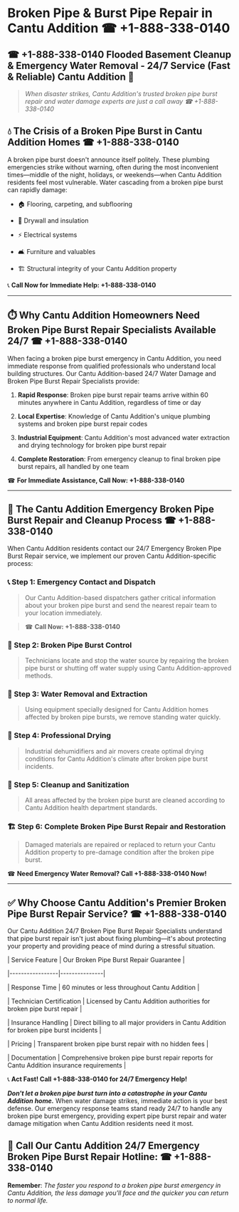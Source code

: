 # Broken Pipe & Burst Pipe Repair in Cantu Addition ☎ +1-888-338-0140  
## ☎ +1-888-338-0140 Flooded Basement Cleanup & Emergency Water Removal - 24/7 Service (Fast & Reliable) Cantu Addition 🚨  

> *When disaster strikes, Cantu Addition's trusted broken pipe burst repair and water damage experts are just a call away ☎ +1-888-338-0140*  

## 💧 The Crisis of a Broken Pipe Burst in Cantu Addition Homes ☎ +1-888-338-0140  

A broken pipe burst doesn't announce itself politely. These plumbing emergencies strike without warning, often during the most inconvenient times—middle of the night, holidays, or weekends—when Cantu Addition residents feel most vulnerable. Water cascading from a broken pipe burst can rapidly damage:  

* 🏠 Flooring, carpeting, and subflooring  
* 🧱 Drywall and insulation  
* ⚡ Electrical systems  
* 🛋️ Furniture and valuables  
* 🏗️ Structural integrity of your Cantu Addition property  

📞 **Call Now for Immediate Help: +1-888-338-0140**  

---  

## ⏱️ Why Cantu Addition Homeowners Need Broken Pipe Burst Repair Specialists Available 24/7 ☎ +1-888-338-0140  

When facing a broken pipe burst emergency in Cantu Addition, you need immediate response from qualified professionals who understand local building structures. Our Cantu Addition-based 24/7 Water Damage and Broken Pipe Burst Repair Specialists provide:  

1. **Rapid Response**: Broken pipe burst repair teams arrive within 60 minutes anywhere in Cantu Addition, regardless of time or day  
2. **Local Expertise**: Knowledge of Cantu Addition's unique plumbing systems and broken pipe burst repair codes  
3. **Industrial Equipment**: Cantu Addition's most advanced water extraction and drying technology for broken pipe burst repair  
4. **Complete Restoration**: From emergency cleanup to final broken pipe burst repairs, all handled by one team  

☎ **For Immediate Assistance, Call Now: +1-888-338-0140**  

---  

## 🔧 The Cantu Addition Emergency Broken Pipe Burst Repair and Cleanup Process ☎ +1-888-338-0140  

When Cantu Addition residents contact our 24/7 Emergency Broken Pipe Burst Repair service, we implement our proven Cantu Addition-specific process:  

### 📞 Step 1: Emergency Contact and Dispatch  
> Our Cantu Addition-based dispatchers gather critical information about your broken pipe burst and send the nearest repair team to your location immediately.  
> ☎ **Call Now: +1-888-338-0140**  

### 🚿 Step 2: Broken Pipe Burst Control  
> Technicians locate and stop the water source by repairing the broken pipe burst or shutting off water supply using Cantu Addition-approved methods.  

### 🌊 Step 3: Water Removal and Extraction  
> Using equipment specially designed for Cantu Addition homes affected by broken pipe bursts, we remove standing water quickly.  

### 💨 Step 4: Professional Drying  
> Industrial dehumidifiers and air movers create optimal drying conditions for Cantu Addition's climate after broken pipe burst incidents.  

### 🧼 Step 5: Cleanup and Sanitization  
> All areas affected by the broken pipe burst are cleaned according to Cantu Addition health department standards.  

### 🏗️ Step 6: Complete Broken Pipe Burst Repair and Restoration  
> Damaged materials are repaired or replaced to return your Cantu Addition property to pre-damage condition after the broken pipe burst.  

☎ **Need Emergency Water Removal? Call +1-888-338-0140 Now!**  

---  

## ✅ Why Choose Cantu Addition's Premier Broken Pipe Burst Repair Service? ☎ +1-888-338-0140  

Our Cantu Addition 24/7 Broken Pipe Burst Repair Specialists understand that pipe burst repair isn't just about fixing plumbing—it's about protecting your property and providing peace of mind during a stressful situation.  

| Service Feature | Our Broken Pipe Burst Repair Guarantee |  
|-----------------|---------------|  
| Response Time | 60 minutes or less throughout Cantu Addition |  
| Technician Certification | Licensed by Cantu Addition authorities for broken pipe burst repair |  
| Insurance Handling | Direct billing to all major providers in Cantu Addition for broken pipe burst incidents |  
| Pricing | Transparent broken pipe burst repair with no hidden fees |  
| Documentation | Comprehensive broken pipe burst repair reports for Cantu Addition insurance requirements |  

📞 **Act Fast! Call +1-888-338-0140 for 24/7 Emergency Help!**  

***Don't let a broken pipe burst turn into a catastrophe in your Cantu Addition home.*** When water damage strikes, immediate action is your best defense. Our emergency response teams stand ready 24/7 to handle any broken pipe burst emergency, providing expert pipe burst repair and water damage mitigation when Cantu Addition residents need it most.  

## 📱 Call Our Cantu Addition 24/7 Emergency Broken Pipe Burst Repair Hotline: ☎ +1-888-338-0140  

**Remember**: *The faster you respond to a broken pipe burst emergency in Cantu Addition, the less damage you'll face and the quicker you can return to normal life.*